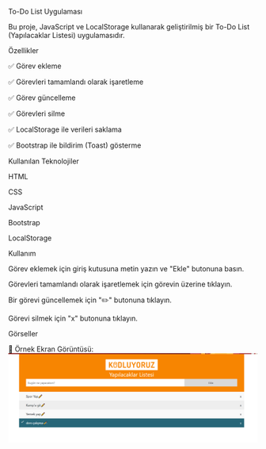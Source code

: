 To-Do List Uygulaması

Bu proje, JavaScript ve LocalStorage kullanarak geliştirilmiş bir To-Do List (Yapılacaklar Listesi) uygulamasıdır.

Özellikler

✅ Görev ekleme

✅ Görevleri tamamlandı olarak işaretleme

✅ Görev güncelleme

✅ Görevleri silme

✅ LocalStorage ile verileri saklama

✅ Bootstrap ile bildirim (Toast) gösterme

Kullanılan Teknolojiler

HTML

CSS

JavaScript

Bootstrap

LocalStorage



Kullanım

Görev eklemek için giriş kutusuna metin yazın ve "Ekle" butonuna basın.

Görevleri tamamlandı olarak işaretlemek için görevin üzerine tıklayın.

Bir görevi güncellemek için "✏️" butonuna tıklayın.

Görevi silmek için "x" butonuna tıklayın.

Görseller

📌 Örnek Ekran Görüntüsü:
![alt text](image.png)